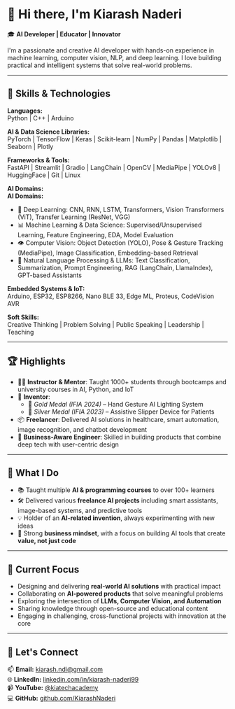 # 👋 Hi there, I'm Kiarash Naderi

🎓 **AI Developer | Educator | Innovator**

I'm a passionate and creative AI developer with hands-on experience in machine learning, computer vision, NLP, and deep learning. I love building practical and intelligent systems that solve real-world problems.

---

## 🧠 Skills & Technologies

**Languages:**  
Python | C++ | Arduino

**AI & Data Science Libraries:**  
PyTorch | TensorFlow | Keras | Scikit-learn | NumPy | Pandas | Matplotlib | Seaborn | Plotly

**Frameworks & Tools:**  
FastAPI | Streamlit | Gradio | LangChain | OpenCV | MediaPipe | YOLOv8 | HuggingFace | Git | Linux

**AI Domains:**  
**AI Domains:**  
- 🧬 Deep Learning: CNN, RNN, LSTM, Transformers, Vision Transformers (ViT), Transfer Learning (ResNet, VGG)  
- 📊 Machine Learning & Data Science: Supervised/Unsupervised Learning, Feature Engineering, EDA, Model Evaluation  
- 👁️ Computer Vision: Object Detection (YOLO), Pose & Gesture Tracking (MediaPipe), Image Classification, Embedding-based Retrieval  
- 🧠 Natural Language Processing & LLMs: Text Classification, Summarization, Prompt Engineering, RAG (LangChain, LlamaIndex), GPT-based Assistants

**Embedded Systems & IoT:**  
Arduino, ESP32, ESP8266, Nano BLE 33, Edge ML, Proteus, CodeVision AVR  

**Soft Skills:**  
Creative Thinking | Problem Solving | Public Speaking | Leadership | Teaching


---

## 🏆 Highlights

- 👨‍🏫 **Instructor & Mentor**: Taught 1000+ students through bootcamps and university courses in AI, Python, and IoT  
- 🧠 **Inventor**:  
  - 🥇 *Gold Medal (IFIA 2024)* – Hand Gesture AI Lighting System  
  - 🥈 *Silver Medal (IFIA 2023)* – Assistive Slipper Device for Patients  
- 📦 **Freelancer**: Delivered AI solutions in healthcare, smart automation, image recognition, and chatbot development  
- 🧩 **Business-Aware Engineer**: Skilled in building products that combine deep tech with user-centric design

---

## 🚀 What I Do

- 📚 Taught multiple **AI & programming courses** to over 100+ learners  
- 🛠 Delivered various **freelance AI projects** including smart assistants, image-based systems, and predictive tools  
- 💡 Holder of an **AI-related invention**, always experimenting with new ideas  
- 🧩 Strong **business mindset**, with a focus on building AI tools that create **value, not just code**

---

## 🎯 Current Focus

- Designing and delivering **real-world AI solutions** with practical impact  
- Collaborating on **AI-powered products** that solve meaningful problems  
- Exploring the intersection of **LLMs, Computer Vision, and Automation**  
- Sharing knowledge through open-source and educational content  
- Engaging in challenging, cross-functional projects with innovation at the core
---

## 🤝 Let's Connect

📫 **Email:** kiarash.ndi@gmail.com  
🌐 **LinkedIn:** [linkedin.com/in/kiarash-naderi99](https://linkedin.com/in/kiarash-naderi99)  
📹 **YouTube:** [@kiatechacademy](https://www.youtube.com/@kiatechacademy)  
💻 **GitHub:** [github.com/KiarashNaderi](https://github.com/KiarashNaderi)
